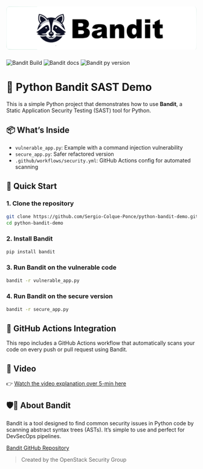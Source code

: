 ![ Bandit Logo](https://raw.githubusercontent.com/pycqa/bandit/main/logo/logotype-sm.png)
======
![ Bandit Build](https://github.com/PyCQA/bandit/actions/workflows/pythonpackage.yml/badge.svg?branch=main)
![ Bandit docs](https://readthedocs.org/projects/bandit/badge/?version=latest)
![ Bandit py version](https://img.shields.io/pypi/pyversions/bandit.svg)

# 🔐 Python Bandit SAST Demo

This is a simple Python project that demonstrates how to use **Bandit**, a Static Application Security Testing (SAST) tool for Python.

## 📦 What’s Inside

- `vulnerable_app.py`: Example with a command injection vulnerability
- `secure_app.py`: Safer refactored version
- `.github/workflows/security.yml`: GitHub Actions config for automated scanning

## 🚀 Quick Start

### 1. Clone the repository

```bash
git clone https://github.com/Sergio-Colque-Ponce/python-bandit-demo.git
cd python-bandit-demo
```

### 2. Install Bandit

```bash
pip install bandit
```

### 3. Run Bandit on the vulnerable code

```bash
bandit -r vulnerable_app.py
```

### 4. Run Bandit on the secure version

```bash
bandit -r secure_app.py
```

## 🤖 GitHub Actions Integration

This repo includes a GitHub Actions workflow that automatically scans your code on every push or pull request using Bandit.

## 🎥 Video

👉 [Watch the video explanation over 5-min here](https://tiktok.com)

## 🛡️📄 About Bandit

Bandit is a tool designed to find common security issues in Python code by scanning abstract syntax trees (ASTs). It’s simple to use and perfect for DevSecOps pipelines.

[Bandit GitHub Repository](https://github.com/PyCQA/bandit/tree/main)

> Created by the OpenStack Security Group